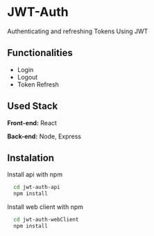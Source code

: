 # JWT-Auth
Authenticating and refreshing Tokens Using JWT


## Functionalities

- Login
- Logout
- Token Refresh


## Used Stack

**Front-end:** React

**Back-end:** Node, Express


## Instalation

Install api with npm

```bash
  cd jwt-auth-api 
  npm install
```

Install web client with npm

```bash
  cd jwt-auth-webClient 
  npm install
```
    
